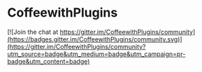 # CoffeewithPlugins

[![Join the chat at https://gitter.im/CoffeewithPlugins/community](https://badges.gitter.im/CoffeewithPlugins/community.svg)](https://gitter.im/CoffeewithPlugins/community?utm_source=badge&utm_medium=badge&utm_campaign=pr-badge&utm_content=badge)